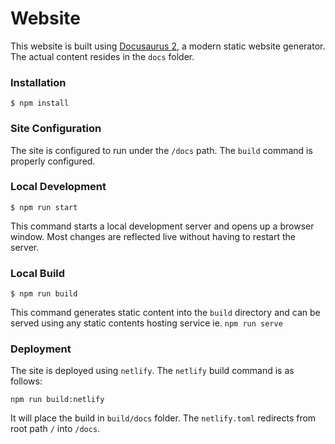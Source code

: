 # Website

This website is built using [Docusaurus 2](https://docusaurus.io/), a modern static website generator. The actual content resides in the `docs` folder.


### Installation

```
$ npm install
```

### Site Configuration

The site is configured to run under the `/docs` path. The `build` command is properly configured.

### Local Development

```
$ npm run start
```

This command starts a local development server and opens up a browser window. Most changes are reflected live without having to restart the server.

### Local Build

```
$ npm run build
```

This command generates static content into the `build` directory and can be served using any static contents hosting service ie. `npm run serve`


### Deployment

The site is deployed using `netlify`. The `netlify` build command is as follows:
```
npm run build:netlify
```

It will place the build in `build/docs` folder. The `netlify.toml` redirects from root path `/` into `/docs`.